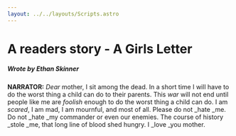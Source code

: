 ```yaml
---
layout: ../../layouts/Scripts.astro
---
```


# A readers story - A Girls Letter
##### Wrote by Ethan Skinner

**NARRATOR:** _Dear_ mother, I sit among the dead. In a short time I will have to do the worst thing a child can do to their parents. This _war_ will not end until people like me are _foolish_ enough to do the worst thing a child can do. I am _scared_, I am mad, I am mournful, and most of all. Please do not _hate _me. Do not _hate _my commander or even our enemies. The course of history _stole _me, that long line of blood shed hungry. I _love _you mother.
